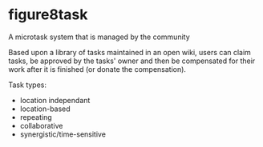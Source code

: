 # figure8task
A microtask system that is managed by the community

Based upon a library of tasks maintained in an open wiki, users can claim tasks, be approved by the tasks' owner and then be compensated for their work after it is finished (or donate the compensation).  

Task types:
* location independant
* location-based
* repeating
* collaborative
* synergistic/time-sensitive
